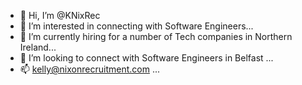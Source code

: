 - 👋 Hi, I’m @KNixRec
- 👀 I’m interested in connecting with Software Engineers...
- 🌱 I’m currently hiring for a number of Tech companies in Northern Ireland...
- 💞️ I’m looking to connect with Software Engineers in Belfast ...
- 📫 kelly@nixonrecruitment.com ...

<!---
KNixRec/KNixRec is a ✨ special ✨ repository because its `README.md` (this file) appears on your GitHub profile.
You can click the Preview link to take a look at your changes.
--->
